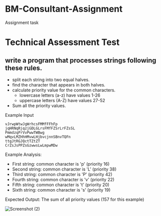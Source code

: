 # BM-Consultant-Assignment
Assignment task
# Technical Assessment Test

## write a program that processes strings following these rules.

- split each string into two equal halves.
- find the character that appears in both halves.
- calculate priority value for the common characters.
    * lowercase letters (a-z) have values 1-26
    * uppercase letters (A-Z) have values 27-52
- Sum all the priority values.

Example Input

```
vJrwpWtwJgWrhcsFMMfFFhFp
jqHRNqRjqzjGDLGLrsFMfFZSrLrFZsSL
PmmdzqPrVvPwwTWBwg
wMqvLMZHhHMvwLHjbvcjnnSBnvTQFn
ttgJtRGJQctTZtZT
CrZsJsPPZsGzwwsLwLmpwMDw
```

Example Analysis:

- First string: common character is 'p' (priority 16)
- Second string: common character is 'L' (priority 38)
- Third string: common character is 'P' (priority 42)
- Fourth string: common character is 'v' (priority 22)
- Fifth string: common character is 't' (priority 20)
- Sixth string: common character is 's' (priority 19)

Expected Output:
The sum of all priority values (157 for this example)



![Screenshot (2)](https://github.com/user-attachments/assets/6a30aac3-8d26-4e15-99e2-1b6b25038255)


